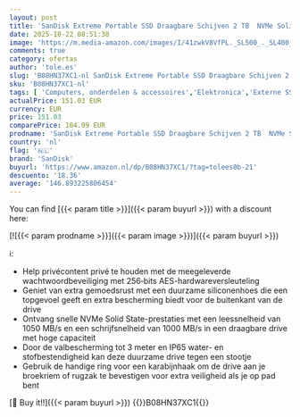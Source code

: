 ```yaml
---
layout: post
title: 'SanDisk Extreme Portable SSD Draagbare Schijven 2 TB  NVMe Solid State-Prestaties  2 5 Inch  Lees-/schrijfsnelheden Van 1050/1000 MB/s  Water- En Stofbestendigheid  AES-Hardwareversleuteling  Grijs'
date: 2025-10-22 08:51:38
image: 'https://m.media-amazon.com/images/I/41zwkV8VfPL._SL500_._SL400_.jpg'
comments: true
category: ofertas
author: 'tole.es'
slug: 'B08HN37XC1-nl SanDisk Extreme Portable SSD Draagbare Schijven 2 TB NVMe...'
sku: 'B08HN37XC1-nl'
tags: [ 'Computers, onderdelen & accessoires','Elektronica','Externe SSDs','Externe apparaten & dataopslag','Gegevensopslag','sandisk','🇳🇱', ]
actualPrice: 151.03 EUR
currency: EUR
price: 151.03
comparePrice: 184.99 EUR
prodname: 'SanDisk Extreme Portable SSD Draagbare Schijven 2 TB  NVMe Solid State-Prestaties  2 5 Inch  Lees-/schrijfsnelheden Van 1050/1000 MB/s  Water- En Stofbestendigheid  AES-Hardwareversleuteling  Grijs'
country: 'nl'
flag: '🇳🇱'
brand: 'SanDisk'
buyurl: 'https://www.amazon.nl/dp/B08HN37XC1/?tag=tolees0b-21'
descuento: '18.36'
average: '146.893225806454'
---
```


You can find [{{< param title >}}]({{< param buyurl >}}) with a discount here:

[![{{< param prodname >}}]({{< param image >}})]({{< param buyurl >}})

ℹ️:

- Help privécontent privé te houden met de meegeleverde wachtwoordbeveiliging met 256‐bits AES-hardwareversleuteling
- Geniet van extra gemoedsrust met een duurzame siliconenhoes die een topgevoel geeft en extra bescherming biedt voor de buitenkant van de drive
- Ontvang snelle NVMe Solid State-prestaties met een leessnelheid van 1050 MB/s en een schrijfsnelheid van 1000 MB/s in een draagbare drive met hoge capaciteit
- Door de valbescherming tot 3 meter en IP65 water- en stofbestendigheid kan deze duurzame drive tegen een stootje
- Gebruik de handige ring voor een karabijnhaak om de drive aan je broekriem of rugzak te bevestigen voor extra veiligheid als je op pad bent

[🛒 Buy it!!]({{< param buyurl >}})
{{<world>}}B08HN37XC1{{</world>}}
